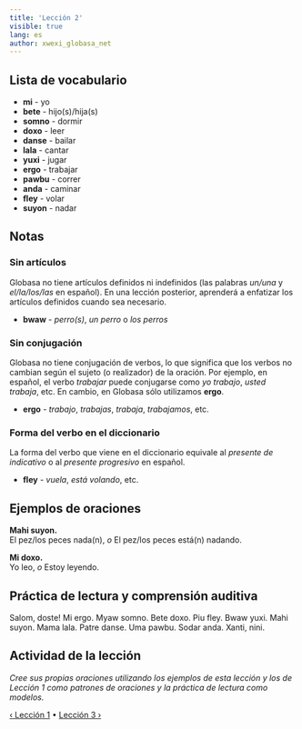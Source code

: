 ```yaml
---
title: 'Lección 2'
visible: true
lang: es
author: xwexi_globasa_net
---
```


## Lista de vocabulario

* **mi** - yo
* **bete** - hijo(s)/hija(s)
* **somno** - dormir
* **doxo** - leer
* **danse** - bailar
* **lala** - cantar
* **yuxi** - jugar
* **ergo** - trabajar
* **pawbu** - correr
* **anda** - caminar
* **fley** - volar
* **suyon** - nadar


## Notas
### Sin artículos

Globasa no tiene artículos definidos ni indefinidos (las palabras _un/una_ y _el/la/los/las_ en español). En una lección posterior, aprenderá a enfatizar los artículos definidos cuando sea necesario.

* **bwaw** - _perro(s)_, _un perro_ o _los perros_

### Sin conjugación

Globasa no tiene conjugación de verbos, lo que significa que los verbos no cambian según el sujeto (o realizador) de la oración. Por ejemplo, en español, el verbo _trabajar_ puede conjugarse como _yo trabajo_, _usted trabaja_, etc. En cambio, en Globasa sólo utilizamos **ergo**.

* **ergo** - _trabajo_, _trabajas_, _trabaja_, _trabajamos_, etc.

### Forma del verbo en el diccionario

La forma del verbo que viene en el diccionario equivale al _presente de indicativo_ o al _presente progresivo_ en español.

* **fley** - _vuela_, _está volando_, etc.

## Ejemplos de oraciones

**Mahi suyon.**   
El pez/los peces nada(n), _o_ El pez/los peces está(n) nadando.

**Mi doxo.**  
Yo leo, _o_ Estoy leyendo.

## Práctica de lectura y comprensión auditiva

Salom, doste! Mi ergo. Myaw somno. Bete doxo. Piu fley. Bwaw yuxi. Mahi suyon. Mama lala. Patre danse. Uma pawbu. Sodar anda. Xanti, nini.

## Actividad de la lección

_Cree sus propias oraciones utilizando los ejemplos de esta lección y los de Lección 1 como patrones de oraciones y la práctica de lectura como modelos._

[&#8249; Lección 1](./02.darsu.01.default.spa.md) &#8226;
[Lección 3 &#8250;](./02.darsu.03.default.spa.md)
